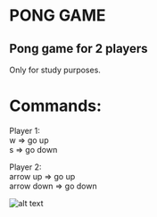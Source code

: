 # PONG GAME

## Pong game for 2 players

Only for study purposes.

# Commands:
Player 1:  
w => go up  
s => go down  

Player 2:  
arrow up => go up  
arrow down => go down

![alt text](https://github.com/mmarcmartins/pong-js-canvas-game/blob/master/pong.jpg?raw=true)
